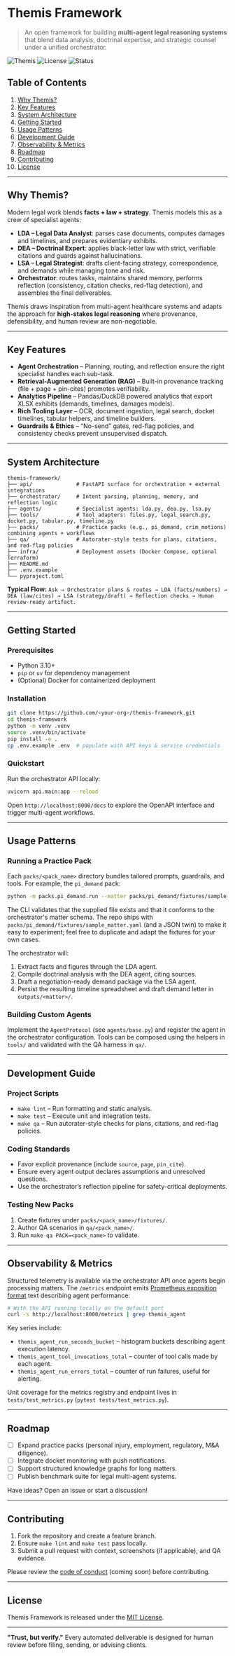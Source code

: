 # Themis Framework

> An open framework for building **multi-agent legal reasoning systems** that blend data analysis, doctrinal expertise, and strategic counsel under a unified orchestrator.

![Themis](https://img.shields.io/badge/agentic-legal-blue)
![License](https://img.shields.io/badge/license-MIT-green)
![Status](https://img.shields.io/badge/status-alpha-orange)

## Table of Contents

1. [Why Themis?](#why-themis)
2. [Key Features](#key-features)
3. [System Architecture](#system-architecture)
4. [Getting Started](#getting-started)
5. [Usage Patterns](#usage-patterns)
6. [Development Guide](#development-guide)
7. [Observability & Metrics](#observability--metrics)
8. [Roadmap](#roadmap)
9. [Contributing](#contributing)
10. [License](#license)

---

## Why Themis?

Modern legal work blends **facts + law + strategy**. Themis models this as a crew of specialist agents:

- **LDA – Legal Data Analyst**: parses case documents, computes damages and timelines, and prepares evidentiary exhibits.
- **DEA – Doctrinal Expert**: applies black-letter law with strict, verifiable citations and guards against hallucinations.
- **LSA – Legal Strategist**: drafts client-facing strategy, correspondence, and demands while managing tone and risk.
- **Orchestrator**: routes tasks, maintains shared memory, performs reflection (consistency, citation checks, red-flag detection), and assembles the final deliverables.

Themis draws inspiration from multi-agent healthcare systems and adapts the approach for **high-stakes legal reasoning** where provenance, defensibility, and human review are non-negotiable.

---

## Key Features

- **Agent Orchestration** – Planning, routing, and reflection ensure the right specialist handles each sub-task.
- **Retrieval-Augmented Generation (RAG)** – Built-in provenance tracking (file + page + pin-cites) promotes verifiability.
- **Analytics Pipeline** – Pandas/DuckDB powered analytics that export XLSX exhibits (demands, timelines, damages models).
- **Rich Tooling Layer** – OCR, document ingestion, legal search, docket timelines, tabular helpers, and timeline builders.
- **Guardrails & Ethics** – “No-send” gates, red-flag policies, and consistency checks prevent unsupervised dispatch.

---

## System Architecture

```
themis-framework/
├── api/              # FastAPI surface for orchestration + external integrations
├── orchestrator/     # Intent parsing, planning, memory, and reflection logic
├── agents/           # Specialist agents: lda.py, dea.py, lsa.py
├── tools/            # Tool adapters: files.py, legal_search.py, docket.py, tabular.py, timeline.py
├── packs/            # Practice packs (e.g., pi_demand, crim_motions) combining agents + workflows
├── qa/               # Autorater-style tests for plans, citations, and red-flag policies
├── infra/            # Deployment assets (Docker Compose, optional Terraform)
├── README.md
├── .env.example
└── pyproject.toml
```

**Typical Flow:** `Ask → Orchestrator plans & routes → LDA (facts/numbers) → DEA (law/cites) → LSA (strategy/draft) → Reflection checks → Human review-ready artifact.`

---

## Getting Started

### Prerequisites

- Python 3.10+
- `pip` or `uv` for dependency management
- (Optional) Docker for containerized deployment

### Installation

```bash
git clone https://github.com/<your-org>/themis-framework.git
cd themis-framework
python -m venv .venv
source .venv/bin/activate
pip install -e .
cp .env.example .env  # populate with API keys & service credentials
```

### Quickstart

Run the orchestrator API locally:

```bash
uvicorn api.main:app --reload
```

Open `http://localhost:8000/docs` to explore the OpenAPI interface and trigger multi-agent workflows.

---

## Usage Patterns

### Running a Practice Pack

Each `packs/<pack_name>` directory bundles tailored prompts, guardrails, and tools. For example, the `pi_demand` pack:

```bash
python -m packs.pi_demand.run --matter packs/pi_demand/fixtures/sample_matter.yaml
```

The CLI validates that the supplied file exists and that it conforms to the orchestrator's
matter schema. The repo ships with `packs/pi_demand/fixtures/sample_matter.yaml` (and a
JSON twin) to make it easy to experiment; feel free to duplicate and adapt the fixtures
for your own cases.

The orchestrator will:

1. Extract facts and figures through the LDA agent.
2. Compile doctrinal analysis with the DEA agent, citing sources.
3. Draft a negotiation-ready demand package via the LSA agent.
4. Persist the resulting timeline spreadsheet and draft demand letter in `outputs/<matter>/`.

### Building Custom Agents

Implement the `AgentProtocol` (see `agents/base.py`) and register the agent in the orchestrator configuration. Tools can be composed using the helpers in `tools/` and validated with the QA harness in `qa/`.

---

## Development Guide

### Project Scripts

- `make lint` – Run formatting and static analysis.
- `make test` – Execute unit and integration tests.
- `make qa` – Run autorater-style checks for plans, citations, and red-flag policies.

### Coding Standards

- Favor explicit provenance (include `source`, `page`, `pin_cite`).
- Ensure every agent output declares assumptions and unresolved questions.
- Use the orchestrator’s reflection pipeline for safety-critical deployments.

### Testing New Packs

1. Create fixtures under `packs/<pack_name>/fixtures/`.
2. Author QA scenarios in `qa/<pack_name>/`.
3. Run `make qa PACK=<pack_name>` to validate.

---

## Observability & Metrics

Structured telemetry is available via the orchestrator API once agents begin processing matters. The `/metrics` endpoint emits [Prometheus exposition format](https://prometheus.io/docs/instrumenting/exposition_formats/) text describing agent performance:

```bash
# With the API running locally on the default port
curl -s http://localhost:8000/metrics | grep themis_agent
```

Key series include:

- `themis_agent_run_seconds_bucket` – histogram buckets describing agent execution latency.
- `themis_agent_tool_invocations_total` – counter of tool calls made by each agent.
- `themis_agent_run_errors_total` – counter of run failures, useful for alerting.

Unit coverage for the metrics registry and endpoint lives in `tests/test_metrics.py` (`pytest tests/test_metrics.py`).

---

## Roadmap

- [ ] Expand practice packs (personal injury, employment, regulatory, M&A diligence).
- [ ] Integrate docket monitoring with push notifications.
- [ ] Support structured knowledge graphs for long matters.
- [ ] Publish benchmark suite for legal multi-agent systems.

Have ideas? Open an issue or start a discussion!

---

## Contributing

1. Fork the repository and create a feature branch.
2. Ensure `make lint` and `make test` pass locally.
3. Submit a pull request with context, screenshots (if applicable), and QA evidence.

Please review the [code of conduct](CODE_OF_CONDUCT.md) (coming soon) before contributing.

---

## License

Themis Framework is released under the [MIT License](LICENSE).

---

**"Trust, but verify."** Every automated deliverable is designed for human review before filing, sending, or advising clients.
